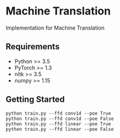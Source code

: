 # Machine Translation
 
Implementation for Machine Translation

## Requirements
- Python >= 3.5
- PyTorch >= 1.3
- nltk >= 3.5
- numpy >= 1.15

## Getting Started
```
python train.py --ffd conv1d --poe True
python train.py --ffd conv1d --poe False
python train.py --ffd linear --poe True
python train.py --ffd linear --poe False
```